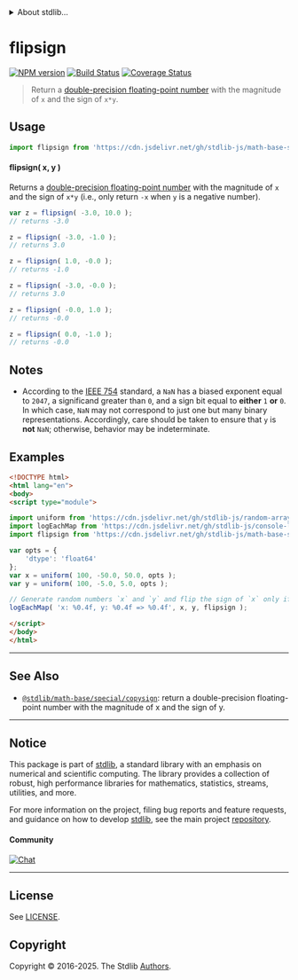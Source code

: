 <!--

@license Apache-2.0

Copyright (c) 2018 The Stdlib Authors.

Licensed under the Apache License, Version 2.0 (the "License");
you may not use this file except in compliance with the License.
You may obtain a copy of the License at

   http://www.apache.org/licenses/LICENSE-2.0

Unless required by applicable law or agreed to in writing, software
distributed under the License is distributed on an "AS IS" BASIS,
WITHOUT WARRANTIES OR CONDITIONS OF ANY KIND, either express or implied.
See the License for the specific language governing permissions and
limitations under the License.

-->


<details>
  <summary>
    About stdlib...
  </summary>
  <p>We believe in a future in which the web is a preferred environment for numerical computation. To help realize this future, we've built stdlib. stdlib is a standard library, with an emphasis on numerical and scientific computation, written in JavaScript (and C) for execution in browsers and in Node.js.</p>
  <p>The library is fully decomposable, being architected in such a way that you can swap out and mix and match APIs and functionality to cater to your exact preferences and use cases.</p>
  <p>When you use stdlib, you can be absolutely certain that you are using the most thorough, rigorous, well-written, studied, documented, tested, measured, and high-quality code out there.</p>
  <p>To join us in bringing numerical computing to the web, get started by checking us out on <a href="https://github.com/stdlib-js/stdlib">GitHub</a>, and please consider <a href="https://opencollective.com/stdlib">financially supporting stdlib</a>. We greatly appreciate your continued support!</p>
</details>

# flipsign

[![NPM version][npm-image]][npm-url] [![Build Status][test-image]][test-url] [![Coverage Status][coverage-image]][coverage-url] <!-- [![dependencies][dependencies-image]][dependencies-url] -->

> Return a [double-precision floating-point number][ieee754] with the magnitude of `x` and the sign of `x*y`.



<section class="usage">

## Usage

```javascript
import flipsign from 'https://cdn.jsdelivr.net/gh/stdlib-js/math-base-special-flipsign@esm/index.mjs';
```

#### flipsign( x, y )

Returns a [double-precision floating-point number][ieee754] with the magnitude of `x` and the sign of `x*y` (i.e., only return `-x` when `y` is a negative number).

```javascript
var z = flipsign( -3.0, 10.0 );
// returns -3.0

z = flipsign( -3.0, -1.0 );
// returns 3.0

z = flipsign( 1.0, -0.0 );
// returns -1.0

z = flipsign( -3.0, -0.0 );
// returns 3.0

z = flipsign( -0.0, 1.0 );
// returns -0.0

z = flipsign( 0.0, -1.0 );
// returns -0.0
```

</section>

<!-- /.usage -->

<section class="notes">

## Notes

-   According to the [IEEE 754][ieee754] standard, a `NaN` has a biased exponent equal to `2047`, a significand greater than `0`, and a sign bit equal to **either** `1` **or** `0`. In which case, `NaN` may not correspond to just one but many binary representations. Accordingly, care should be taken to ensure that `y` is **not** `NaN`; otherwise, behavior may be indeterminate.

</section>

<!-- /.notes -->

<section class="examples">

## Examples

<!-- eslint no-undef: "error" -->

```html
<!DOCTYPE html>
<html lang="en">
<body>
<script type="module">

import uniform from 'https://cdn.jsdelivr.net/gh/stdlib-js/random-array-uniform@esm/index.mjs';
import logEachMap from 'https://cdn.jsdelivr.net/gh/stdlib-js/console-log-each-map@esm/index.mjs';
import flipsign from 'https://cdn.jsdelivr.net/gh/stdlib-js/math-base-special-flipsign@esm/index.mjs';

var opts = {
    'dtype': 'float64'
};
var x = uniform( 100, -50.0, 50.0, opts );
var y = uniform( 100, -5.0, 5.0, opts );

// Generate random numbers `x` and `y` and flip the sign of `x` only if `y` is negative...
logEachMap( 'x: %0.4f, y: %0.4f => %0.4f', x, y, flipsign );

</script>
</body>
</html>
```

</section>

<!-- /.examples -->

<!-- C interface documentation. -->



<!-- Section for related `stdlib` packages. Do not manually edit this section, as it is automatically populated. -->

<section class="related">

* * *

## See Also

-   <span class="package-name">[`@stdlib/math-base/special/copysign`][@stdlib/math/base/special/copysign]</span><span class="delimiter">: </span><span class="description">return a double-precision floating-point number with the magnitude of x and the sign of y.</span>

</section>

<!-- /.related -->

<!-- Section for all links. Make sure to keep an empty line after the `section` element and another before the `/section` close. -->


<section class="main-repo" >

* * *

## Notice

This package is part of [stdlib][stdlib], a standard library with an emphasis on numerical and scientific computing. The library provides a collection of robust, high performance libraries for mathematics, statistics, streams, utilities, and more.

For more information on the project, filing bug reports and feature requests, and guidance on how to develop [stdlib][stdlib], see the main project [repository][stdlib].

#### Community

[![Chat][chat-image]][chat-url]

---

## License

See [LICENSE][stdlib-license].


## Copyright

Copyright &copy; 2016-2025. The Stdlib [Authors][stdlib-authors].

</section>

<!-- /.stdlib -->

<!-- Section for all links. Make sure to keep an empty line after the `section` element and another before the `/section` close. -->

<section class="links">

[npm-image]: http://img.shields.io/npm/v/@stdlib/math-base-special-flipsign.svg
[npm-url]: https://npmjs.org/package/@stdlib/math-base-special-flipsign

[test-image]: https://github.com/stdlib-js/math-base-special-flipsign/actions/workflows/test.yml/badge.svg?branch=main
[test-url]: https://github.com/stdlib-js/math-base-special-flipsign/actions/workflows/test.yml?query=branch:main

[coverage-image]: https://img.shields.io/codecov/c/github/stdlib-js/math-base-special-flipsign/main.svg
[coverage-url]: https://codecov.io/github/stdlib-js/math-base-special-flipsign?branch=main

<!--

[dependencies-image]: https://img.shields.io/david/stdlib-js/math-base-special-flipsign.svg
[dependencies-url]: https://david-dm.org/stdlib-js/math-base-special-flipsign/main

-->

[chat-image]: https://img.shields.io/gitter/room/stdlib-js/stdlib.svg
[chat-url]: https://app.gitter.im/#/room/#stdlib-js_stdlib:gitter.im

[stdlib]: https://github.com/stdlib-js/stdlib

[stdlib-authors]: https://github.com/stdlib-js/stdlib/graphs/contributors

[umd]: https://github.com/umdjs/umd
[es-module]: https://developer.mozilla.org/en-US/docs/Web/JavaScript/Guide/Modules

[deno-url]: https://github.com/stdlib-js/math-base-special-flipsign/tree/deno
[deno-readme]: https://github.com/stdlib-js/math-base-special-flipsign/blob/deno/README.md
[umd-url]: https://github.com/stdlib-js/math-base-special-flipsign/tree/umd
[umd-readme]: https://github.com/stdlib-js/math-base-special-flipsign/blob/umd/README.md
[esm-url]: https://github.com/stdlib-js/math-base-special-flipsign/tree/esm
[esm-readme]: https://github.com/stdlib-js/math-base-special-flipsign/blob/esm/README.md
[branches-url]: https://github.com/stdlib-js/math-base-special-flipsign/blob/main/branches.md

[stdlib-license]: https://raw.githubusercontent.com/stdlib-js/math-base-special-flipsign/main/LICENSE

[ieee754]: https://en.wikipedia.org/wiki/IEEE_754-1985

<!-- <related-links> -->

[@stdlib/math/base/special/copysign]: https://github.com/stdlib-js/math-base-special-copysign/tree/esm

<!-- </related-links> -->

</section>

<!-- /.links -->
